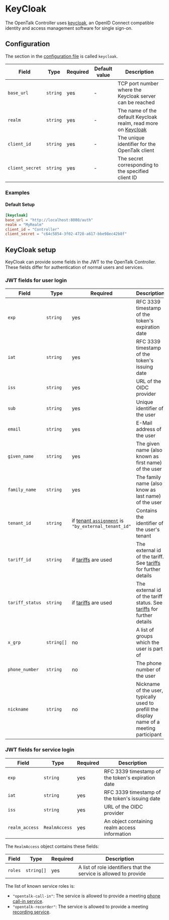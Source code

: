 # KeyCloak

The OpenTalk Controller uses [keycloak](https://www.keycloak.org/), an OpenID Connect compatible
identity and access management software for single sign-on.

## Configuration

The section in the [configuration file](configuration.md) is called `keycloak`.

| Field           | Type     | Required | Default value | Description                                                                                                                            |
| --------------- | -------- | -------- | ------------- | -------------------------------------------------------------------------------------------------------------------------------------- |
| `base_url`      | `string` | yes      | -             | TCP port number where the Keycloak server can be reached                                                                               |
| `realm`         | `string` | yes      | -             | The name of the default Keycloak realm, read more on [Keycloak](https://www.keycloak.org/docs/latest/server_admin/#configuring-realms) |
| `client_id`     | `string` | yes      | -             | The unique identifier for the OpenTalk client                                                                                          |
| `client_secret` | `string` | yes      | -             | The secret corresponding to the specified client ID                                                                                    |

### Examples

#### Default Setup

```toml
[keycloak]
base_url = "http://localhost:8080/auth"
realm = "MyRealm"
client_id = "Controller"
client_secret = "c64c5854-3f02-4728-a617-bbe98ec42b8f"
```

## KeyCloak setup

KeyCloak can provide some fields in the JWT to the OpenTalk Controller. These fields differ for authentication of normal users and services.

### JWT fields for user login

| Field           | Type       | Required                                                          | Description                                                                               |
| --------------- | ---------- | ----------------------------------------------------------------- | ----------------------------------------------------------------------------------------- |
| `exp`           | `string`   | yes                                                               | RFC 3339 timestamp of the token's expiration date                                         |
| `iat`           | `string`   | yes                                                               | RFC 3339 timestamp of the token's issuing date                                            |
| `iss`           | `string`   | yes                                                               | URL of the OIDC provider                                                                  |
| `sub`           | `string`   | yes                                                               | Unique identifier of the user                                                             |
| `email`         | `string`   | yes                                                               | E-Mail address of the user                                                                |
| `given_name`    | `string`   | yes                                                               | The given name (also known as first name) of the user                                     |
| `family_name`   | `string`   | yes                                                               | The family name (also know as last name) of the user                                      |
| `tenant_id`     | `string`   | if [tenant `assignment`](tenants.md) is `"by_external_tenant_id"` | Contains the identifier of the user's tenant                                              |
| `tariff_id`     | `string`   | if [tariffs](tariffs.md) are used                                 | The external id of the tariff. See [tariffs](tariffs.md) for further details              |
| `tariff_status` | `string`   | if [tariffs](tariffs.md) are used                                 | The external id of the tariff status. See [tariffs](tariffs.md) for further details       |
| `x_grp`         | `string[]` | no                                                                | A list of groups which the user is part of                                                |
| `phone_number`  | `string`   | no                                                                | The phone number of the user                                                              |
| `nickname`      | `string`   | no                                                                | Nickname of the user, typically used to prefill the display name of a meeting participant |

### JWT fields for service login

| Field           | Type          | Required | Description                                       |
| --------------- | ------------- | -------- | ------------------------------------------------- |
| `exp`           | `string`      | yes      | RFC 3339 timestamp of the token's expiration date |
| `iat`           | `string`      | yes      | RFC 3339 timestamp of the token's issuing date    |
| `iss`           | `string`      | yes      | URL of the OIDC provider                          |
| `realm_access`  | `RealmAccess` | yes      | An object containing realm access information     |

The `RealmAccess` object contains these fields:

| Field   | Type       | Required | Description                                                       |
| ------- | ---------- | -------- | ----------------------------------------------------------------- |
| `roles` | `string[]` | yes      | A list of role identifiers that the service is allowed to provide |

The list of known service roles is:

- `"opentalk-call-in"`: The service is allowed to provide a meeting [phone call-in service](call_in.md).
- `"opentalk-recorder"`: The service is allowed to provide a meeting [recording service](recorder.md).
